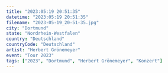 ```yaml
---
title: "2023:05:19 20:51:35"
datetime: "2023:05:19 20:51:35"
filename: "2023-05-19_20-51-35.jpg"
city: "Dortmund"
state: "Nordrhein-Westfalen"
country: "Deutschland"
countryCode: "Deutschland"
artist: "Herbert Grönemeyer"
event: "Tour 2023"
tags: ["2023", "Dortmund", "Herbert Grönemeyer", "Konzert"]
---
```

